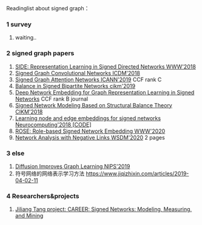 Readinglist about signed graph：

### 1 survey

1. waiting..

### 2 signed graph papers

1. [SIDE:  Representation Learning in Signed Directed Networks WWW'2018](https://dl.acm.org/doi/abs/10.1145/3178876.3186117)
2. [Signed Graph Convolutional Networks ICDM'2018](https://ieeexplore.ieee.org/abstract/document/8594922)
3. [Signed Graph Attention Networks ICANN'2019](https://link.springer.com/chapter/10.1007/978-3-030-30493-5_53) CCF     rank C
4. [Balance in Signed Bipartite Networks cikm'2019](https://dl.acm.org/doi/pdf/10.1145/3357384.3358009)
5. [Deep Network Embedding for Graph Representation Learning in Signed Networks](https://ieeexplore.ieee.org/document/8486671) CCF rank B     journal
6. [Signed Network Modeling Based on Structural Balance Theory CIKM'2018](https://dl.acm.org/doi/pdf/10.1145/3269206.3271746)
7. [Learning node and edge embeddings for signed networks Neurocomputing'2018 ](https://www.sciencedirect.com/science/article/pii/S092523121831035X?via%3Dihub)[[CODE\]](https://github.com/wzsong17/Signed-Network-Embedding)
8. [ROSE: Role-based Signed Network Embedding WWW'2020](https://dl.acm.org/doi/pdf/10.1145/3366423.3380038)
9. [Network Analysis with Negative Links WSDM'2020](https://dl.acm.org/doi/pdf/10.1145/3336191.3372188) 2 pages

 

### 3 else

1. [Diffusion Improves Graph Learning      NIPS'2019](http://papers.nips.cc/paper/9490-diffusion-improves-graph-learning.pdf)
2. 符号网络的网络表示学习方法 https://www.jiqizhixin.com/articles/2019-04-02-11



### 4 Researchers&projects

1. [Jiliang Tang project: CAREER: Signed Networks: Modeling, Measuring, and Mining](http://www.cse.msu.edu/~tangjili/NSFSIGNCAREER.html)